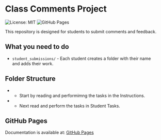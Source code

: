 # Class Comments Project

![License: MIT](https://img.shields.io/badge/License-MIT-yellow.svg)
![GitHub Pages](https://img.shields.io/badge/GitHub-Pages-blue)

This repository is designed for students to submit comments and feedback.

## What you need to do
- `student_submissions/` - Each student creates a folder with their name and adds their work.

## Folder Structure
- - Start by reading and performimng the tasks in the Instructions.
- - Next read and perform the tasks in Student Tasks.

## GitHub Pages
Documentation is available at: [GitHub Pages](https://rjbt04.github.io/class-comments-project)
